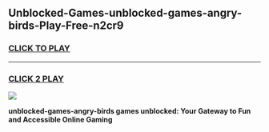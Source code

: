
## Unblocked-Games-unblocked-games-angry-birds-Play-Free-n2cr9
<h3>
<a href="https://premium76.site?title=unblocked-games-angry-birds&ref=19M">CLICK TO PLAY</a></h3>
<hr>

<h3>
<a href="https://premium76.site?title=unblocked-games-angry-birds&ref=19M">CLICK 2 PLAY</a>
  
</h3>

<a href="https://premium76.site?title=unblocked-games-angry-birds&ref=19M"><img src="https://clearcache.store/games.png"></a>


**unblocked-games-angry-birds games unblocked: Your Gateway to Fun and Accessible Online Gaming**
